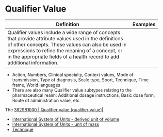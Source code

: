# Qualifier Value

Definition| Examples  
---|---  
Qualifier values include a wide range of concepts that provide attribute values used in the definitions of other concepts. These values can also be used in expressions to refine the meaning of a concept, or in the appropriate fields of a health record to add additional information.| 

  * Action, Numbers, Clinical specialty, Context values, Mode of transmission, Type of diagnosis, Scale type, Sport, Technique, Time frame, World languages
  * There are also many Qualifier value subtypes relating to the pharmaceutical realm: Additional dosage instructions, Basic dose form, Route of administration value, etc.

  
  
The  [ 362981000 | Qualifier value (qualifier value)|](?section=httpsnomedinfoid362981000-362981000--qualifier-value-qualifier-value--hierarchy-contains-concepts-used-as-the-target-value-of-an-attribute-in-a-defining-relationshipfor-example------18639004--left-kidney-structure-body-structurehttpsnomedinfoid18639004-18639004--left-kidney-structure-body-structure--has-a-laterality-attribute-of-left-qualifier-valuethe-use-of-qualifiers-varies-greatly-according-to-the-domain-to-which-they-are-applied-thus-guidance-in-their-use-is-often-found-within-the-guidance-of-the-respective-domain-so-for-the-above-example-information-regarding-the-lateralityleft-attribute-value-pair-see-the-laterality-guidancehttpsconfluenceihtsdotoolsorgdisplaywipeglaterality-found-within-the-body-structure-domain-the-range-of-values-for-a-particular-attribute-is-provided-in-the-specific-concept-model-of-the-domain-for-further-information-on-the-range-of-values-for-a-specific-domain-see-the-different-content-types-and-rules-in-the-mrcm-maintenance-tool-at-httpsbrowserihtsdotoolsorgmrcm-changes-cannot-be-made-to-the-qualifier-value-hierarchy-without-permission-from-the-chief-terminologist-specific-information-on-a-few-select-subhierarchies-can-be-found-below--dispositiondisposition#httpsnomedinfoid362981000-362981000--qualifier-value-qualifier-value--hierarchy-contains-concepts-used-as-the-target-value-of-an-attribute-in-a-defining-relationshipfor-example------18639004--left-kidney-structure-body-structurehttpsnomedinfoid18639004-18639004--left-kidney-structure-body-structure--has-a-laterality-attribute-of-left-qualifier-valuethe-use-of-qualifiers-varies-greatly-according-to-the-domain-to-which-they-are-applied-thus-guidance-in-their-use-is-often-found-within-the-guidance-of-the-respective-domain-so-for-the-above-example-information-regarding-the-lateralityleft-attribute-value-pair-see-the-laterality-guidancehttpsconfluenceihtsdotoolsorgdisplaywipeglaterality-found-within-the-body-structure-domain-the-range-of-values-for-a-particular-attribute-is-provided-in-the-specific-concept-model-of-the-domain-for-further-information-on-the-range-of-values-for-a-specific-domain-see-the-different-content-types-and-rules-in-the-mrcm-maintenance-tool-at-httpsbrowserihtsdotoolsorgmrcm-changes-cannot-be-made-to-the-qualifier-value-hierarchy-without-permission-from-the-chief-terminologist-specific-information-on-a-few-select-subhierarchies-can-be-found-below--dispositiondisposition)
  * [International System of Units - derived unit of volume](?section=international-system-of-units-derived-unit-of-volume#international-system-of-units-derived-unit-of-volume)
  * [International System of Units - unit of mass](?section=international-system-of-units-unit-of-mass#international-system-of-units-unit-of-mass)
  * [Technique](?section=technique#technique)

  

  

  

  

